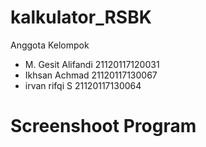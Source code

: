 # kalkulator_RSBK

Anggota Kelompok
- M. Gesit Alifandi 21120117120031
- Ikhsan Achmad 21120117130067
- irvan rifqi S 21120117130064

# Screenshoot Program

